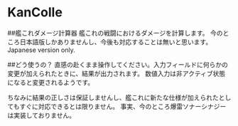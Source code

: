 KanColle
========

##艦これダメージ計算器
艦これの戦闘におけるダメージを計算します。
今のところ日本語版しかありませんし、今後も対応することは無いと思います。
Japanese version only.

##どう使うの？
直感の赴くまま操作してください。入力フィールドに何らかの変更が加えられたときに、結果が出力されます。
数値入力は非アクティブ状態になると変更されるようです。

ちなみに結果の正しさは保証しませんし、艦これに新たな仕様が加えられたとしてもすぐに対応できるとは限りません。
事実、今のところ爆雷ソナーシナジーは実装しておりません。


